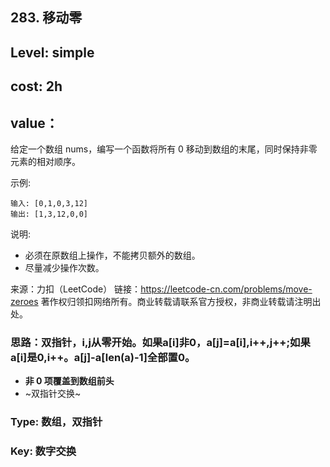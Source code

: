 ## 283. 移动零

## Level: simple

## cost: 2h

## value：
给定一个数组 nums，编写一个函数将所有 0 移动到数组的末尾，同时保持非零元素的相对顺序。

示例:
```
输入: [0,1,0,3,12]
输出: [1,3,12,0,0]
```
说明:

- 必须在原数组上操作，不能拷贝额外的数组。
- 尽量减少操作次数。

来源：力扣（LeetCode）
链接：https://leetcode-cn.com/problems/move-zeroes
著作权归领扣网络所有。商业转载请联系官方授权，非商业转载请注明出处。

### 思路：双指针，i,j从零开始。如果a[i]非0，a[j]=a[i],i++,j++;如果a[i]是0,i++。a[j]-a[len(a)-1]全部置0。
-  **非 0 项覆盖到数组前头**
-  ~双指针交换~

### Type: 数组，双指针

### Key: 数字交换